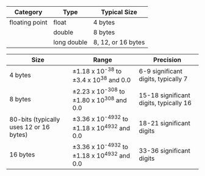 | Category       | Type        | Typical Size       |
| -------------- | ----------- | ------------------ |
| floating point | float       | 4 bytes            |
|                | double      | 8 bytes            |
|                | long double | 8, 12, or 16 bytes |


|Size|Range|Precision|
|---|---|---|
|4 bytes|±1.18 x 10<sup>-38</sup> to ±3.4 x 10<sup>38</sup> and 0.0|6-9 significant digits, typically 7|
|8 bytes|±2.23 x 10<sup>-308</sup> to ±1.80 x 10<sup>308</sup> and 0.0|15-18 significant digits, typically 16|
|80-bits (typically uses 12 or 16 bytes)|±3.36 x 10<sup>-4932</sup> to ±1.18 x 10<sup>4932</sup> and 0.0|18-21 significant digits|
|16 bytes|±3.36 x 10<sup>-4932</sup> to ±1.18 x 10<sup>4932</sup> and 0.0|33-36 significant digits|